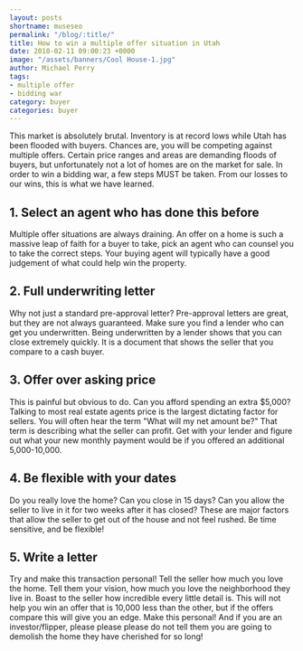 ```yaml
---
layout: posts
shortname: museseo
permalink: "/blog/:title/"
title: How to win a multiple offer situation in Utah
date: 2018-02-11 09:00:23 +0000
image: "/assets/banners/Cool House-1.jpg"
author: Michael Perry
tags:
- multiple offer
- bidding war
category: buyer
categories: buyer
---
```

This market is absolutely brutal. Inventory is at record lows while Utah has been flooded with buyers. Chances are, you will be competing against multiple offers. Certain price ranges and areas are demanding floods of buyers, but unfortunately not a lot of homes are on the market for sale. In order to win a bidding war, a few steps MUST be taken. From our losses to our wins, this is what we have learned.

## 1. Select an agent who has done this before

Multiple offer situations are always draining. An offer on a home is such a massive leap of faith for a buyer to take, pick an agent who can counsel you to take the correct steps. Your buying agent will typically have a good judgement of what could help win the property.

## 2. Full underwriting letter

Why not just a standard pre-approval letter? Pre-approval letters are great, but they are not always guaranteed. Make sure you find a lender who can get you underwritten. Being underwritten by a lender shows that you can close extremely quickly.  It is a document that shows the seller that you compare to a cash buyer.

## 3. Offer over asking price

This is painful but obvious to do. Can you afford spending an extra $5,000? Talking to most real estate agents price is the largest dictating factor for sellers. You will often hear the term "What will my net amount be?" That term is describing what the seller can profit. Get with your lender and figure out what your new monthly payment would be if you offered an additional 5,000-10,000.

## 4. Be flexible with your dates

Do you really love the home? Can you close in 15 days? Can you allow the seller to live in it for two weeks after it has closed? These are major factors that allow the seller to get out of the house and not feel rushed. Be time sensitive, and be flexible!

## 5. Write a letter

Try and make this transaction personal! Tell the seller how much you love the home. Tell them your vision, how much you love the neighborhood they live in. Boast to the seller how incredible every little detail is. This will not help you win an offer that is 10,000 less than the other, but if the offers compare this will give you an edge. Make this personal! And if you are an investor/flipper, please please please do not tell them you are going to demolish the home they have cherished for so long!